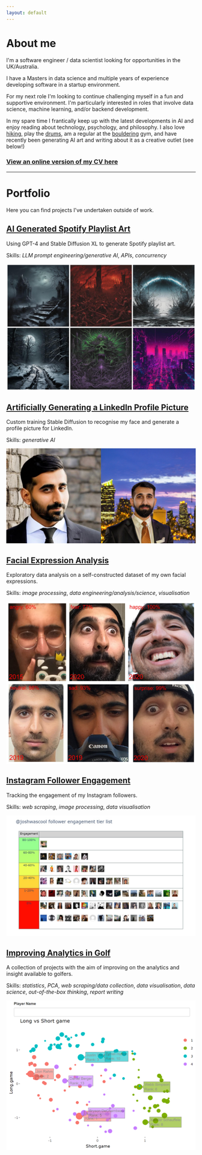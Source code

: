 ```yaml
---
layout: default
---
```



# About me

I'm a software engineer / data scientist looking for opportunities in the UK/Australia.

I have a Masters in data science and multiple years of experience developing software in a startup environment. 

For my next role I'm looking to continue challenging myself in a fun and supportive environment. I'm particularly interested in roles that involve data science, machine learning, and/or backend development.

In my spare time I frantically keep up with the latest developments in AI and enjoy reading about technology, psychology, and philosophy. I also love <a href="/assets/img/hobbies/IMG_8165.jpeg" target="_blank">hiking</a>, play the <a href="/assets/img/hobbies/IMG_9814.jpeg" target="_blank">drums</a>, am a regular at the <a href="/assets/img/hobbies/IMG_5928.jpeg" target="_blank">bouldering</a> gym, and have recently been generating AI art and writing about it as a creative outlet (see below!)


### [View an online version of my CV here](./cv/index.html)

---

# Portfolio

Here you can find projects I've undertaken outside of work.



## [AI Generated Spotify Playlist Art](/portfolio/playlist-art.html)

Using GPT-4 and Stable Diffusion XL to generate Spotify playlist art.

Skills: _LLM prompt engineering/generative AI_, _APIs_, _concurrency_

<a href="/portfolio/playlist-art.html">
  <img src="/assets/img/playlist_art/playlist_art.jpg" alt="Playlist Art">
</a>

<br>

## [Artificially Generating a LinkedIn Profile Picture](/portfolio/linkedin-photo.html)

Custom training Stable Diffusion to recognise my face and generate a profile picture for LinkedIn.

Skills: _generative AI_

<a href="/portfolio/linkedin-photo.html">
  <img src="/assets/img/linkedin/cover.jpg" alt="AI Generated LinkedIn Profile Pictures">
</a>

<br>

## [Facial Expression Analysis](/portfolio/expression-analysis.html)

Exploratory data analysis on a self-constructed dataset of my own facial expressions.

Skills: _image processing_, _data engineering/analysis/science_, _visualisation_

<a href="/portfolio/expression-analysis.html">
  <img src="/assets/img/facial_expressions/mostpotent.jpg" alt="Facial Expression Analysis">
</a>

<br>

## [Instagram Follower Engagement](/portfolio/follower-engagement.html)

Tracking the engagement of my Instagram followers.

Skills: _web scraping_, _image processing_, _data visualisation_

<a href="/portfolio/follower-engagement.html">
  <img class="figure-even-pad" src="/assets/img/follower_engagement/engagement.jpg" alt="Instagram Follower Engagement">
</a>

<br>

## [Improving Analytics in Golf](/portfolio/golf-analytics.html)

A collection of projects with the aim of improving on the analytics and insight available to golfers.

Skills: _statistics_, _PCA_, _web scraping/data collection_, _data visualisation_, _data science_, _out-of-the-box thinking_, _report writing_

<a href="/portfolio/golf-analytics.html">
  <img class="figure-even-pad" src="/assets/img/dissertation/cluster_vis.png" alt="Golf Clustering">
</a>
